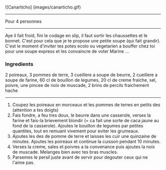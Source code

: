 <markdown>

![Canarticho] (images/canarticho.gif)

---

Pour 4 personnes

---

Aye il fait froid, fini le codage en slip, il faut sortir les chaussettes et le bonnet. C'est pour cela que je te propose une petite soupe (qui fait grandir). C'est le moment d'inviter tes potes ecolo ou vegetarien a bouffer chez toi pour une soupe express et les convaincre de voter Marine ...

### Ingredients

2 poireaux, 3 pommes de terre, 3 cueillere a soupe de beurre, 2 cueillere a soupe de farine, 60 cl de bouillon de legumes, 20 cl de creme fraiche, sel, poivre, une pincee de noix de muscade, 2 brins de percils fraichement hache

---

1. Coupez les poireaux en morceaux et les pommes de terres en petits des (attention a tes doigts)
2. Fais fondre, a feu tres doux, le beurre dans une casserole, verses la farine et fais-la brievement blondir (= ca fait une sorte de caca jaune au fond de la casserole). Ajoutes le bouillon de legumes par petites quantites, tout en remuant vivement pour eviter les grumeaux.
3. Ajoutes les des de pomme de terre et laisses les cuir une quinzaine de minutes. Ajoutes les poireaux et continue la cuisson pendant 10 minutes.
4. Verses la creme, sales et poivres a ta convenance puis ajoutes la noix de muscade. Melanges bien avec tes bras muscles.
5. Parsemes le persil juste avant de servir pour degouter ceux qui ne l'aime pas.
</markdown>